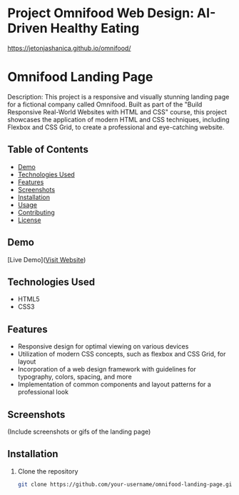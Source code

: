 # Project Omnifood Web Design: AI-Driven Healthy Eating

https://jetonjashanica.github.io/omnifood/

# Omnifood Landing Page

Description:
This project is a responsive and visually stunning landing page for a fictional company called Omnifood. Built as part of the "Build Responsive Real-World Websites with HTML and CSS" course, this project showcases the application of modern HTML and CSS techniques, including Flexbox and CSS Grid, to create a professional and eye-catching website.

## Table of Contents
- [Demo](#demo)
- [Technologies Used](#technologies-used)
- [Features](#features)
- [Screenshots](#screenshots)
- [Installation](#installation)
- [Usage](#usage)
- [Contributing](#contributing)
- [License](#license)

## Demo
[Live Demo]([Visit Website](https://jetonjashanica.github.io/omnifood/"))

## Technologies Used
- HTML5
- CSS3

## Features
- Responsive design for optimal viewing on various devices
- Utilization of modern CSS concepts, such as flexbox and CSS Grid, for layout
- Incorporation of a web design framework with guidelines for typography, colors, spacing, and more
- Implementation of common components and layout patterns for a professional look

## Screenshots
(Include screenshots or gifs of the landing page)

## Installation
1. Clone the repository
   ```bash
   git clone https://github.com/your-username/omnifood-landing-page.git

